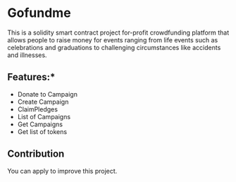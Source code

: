 # Gofundme
 This is a solidity smart contract project for-profit crowdfunding platform that allows people to raise money for events ranging from life events such as celebrations and graduations to challenging circumstances like accidents and illnesses.
 
 ## **Features:***
 
- Donate to Campaign
- Create Campaign
- ClaimPledges
- List of Campaigns
- Get Campaigns
- Get list of tokens

## Contribution
You can apply to improve this project.
